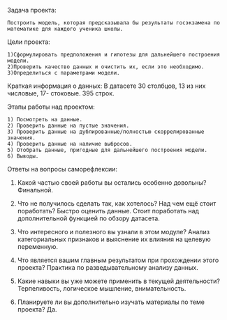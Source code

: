 Задача проекта: 
    
    Построить модель, которая предсказывала бы результаты госэкзамена по математике для каждого ученика школы.
Цели проекта:
    
    1)Сформулировать предположения и гипотезы для дальнейшего построения модели.
    2)Проверить качество данных и очистить их, если это необходимо.
    3)Определиться с параметрами модели.

Краткая информация о данных:
    В датасете 30 столбцов, 13 из них числовые, 17- стоковые. 395 строк.

Этапы работы над проектом:

    1) Посмотреть на данные.
    2) Проверить данные на пустые значения.
    3) Проверить данные на дублированные/полностью скоррелированные значения.
    4) Проверить данные на наличие выбросов.
    5) Отобрать данные, пригодные для дальнейшего построения модели.
    6) Выводы.

Ответы на вопросы саморефлексии:

1. Какой частью своей работы вы остались особенно довольны?
Финальной.

3. Что не получилось сделать так, как хотелось? Над чем ещё стоит поработать?
Быстро оценить данные. Стоит поработать над дополнительной функцией по обзору датасета.

4. Что интересного и полезного вы узнали в этом модуле? 
Анализ категориальных признаков и выяснение их влияния на целевую переменную.

5. Что является вашим главным результатом при прохождении этого проекта?
Практика по разведывательному анализу данных.

6. Какие навыки вы уже можете применить в текущей деятельности?
Терпеливость, логическое мышление, внимательность.

7. Планируете ли вы дополнительно изучать материалы по теме проекта?
Да.
